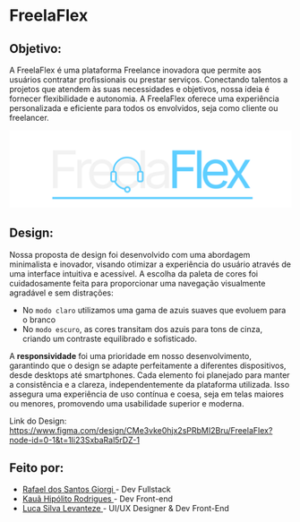 # FreelaFlex
## Objetivo:

A FreelaFlex é uma plataforma Freelance inovadora que permite aos usuários contratar profissionais ou prestar serviços.
Conectando talentos a projetos que atendem às suas necessidades e objetivos, nossa ideia é fornecer flexibilidade e autonomia.
A FreelaFlex oferece uma experiência personalizada e eficiente para todos os envolvidos, seja como cliente ou freelancer.

<div align="center">
  <img alt="Logo FreelaFlex" src="https://github.com/devraffles/FreelaFlex/blob/main/README-IMG/FREELAFLEX%20DARK%20MODE.svg" heght="50px"/>
</div>

## Design:

Nossa proposta de design foi desenvolvido com uma abordagem minimalista e inovador, visando otimizar a experiência do usuário através de uma interface intuitiva e acessível.
A escolha da paleta de cores foi cuidadosamente feita para proporcionar uma navegação visualmente agradável e sem distrações:

* No `modo claro` utilizamos uma gama de azuis suaves que evoluem para o branco
* No `modo escuro`, as cores transitam dos azuis para tons de cinza, criando um contraste equilibrado e sofisticado.

A **responsividade** foi uma prioridade em nosso desenvolvimento, garantindo que o design se adapte perfeitamente a diferentes dispositivos, desde desktops até smartphones. Cada elemento foi planejado para manter a consistência e a clareza, independentemente da plataforma utilizada. Isso assegura uma experiência de uso contínua e coesa, seja em telas maiores ou menores, promovendo uma usabilidade superior e moderna.

Link do Design:
https://www.figma.com/design/CMe3vke0hjx2sPRbMI2Bru/FreelaFlex?node-id=0-1&t=1Ii23SxbaRal5rDZ-1

## Feito por:

* <a href="https://github.com/devraffles"> Rafael dos Santos Giorgi </a> - Dev Fullstack
* <a href="https://github.com/Kaua-programin"> Kauã Hipólito Rodrigues </a> - Dev Front-end
* <a href="https://github.com/LucaLevanteze"> Luca Silva Levanteze </a> - UI/UX Designer & Dev Front-End
